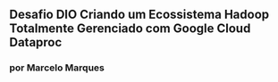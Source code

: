 ## Desafio DIO Criando um Ecossistema Hadoop Totalmente Gerenciado com Google Cloud Dataproc
### por Marcelo Marques
